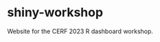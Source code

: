 
# shiny-workshop

<!-- badges: start -->
<!-- badges: end -->

Website for the CERF 2023 R dashboard workshop.

